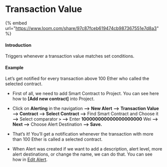 # Transaction Value

{% embed url="https://www.loom.com/share/97c87fceb619474cb987367551e7d8a3" %}

#### Introduction

Triggers whenever a transaction value matches set conditions.

#### Example

Let’s get notified for every transaction above 100 Ether who called the selected contract.

* First of all, we need to add Smart Contract to Project. You can see here how to **\[Add new contract\]** into Project.

* Click on **Alerting** in the navigation **—&gt;** **New Alert** **—&gt;** **Transaction Value —&gt; Contract —&gt; Select Contract —&gt;** Find Smart Contract and Choose it **—&gt;** Select comparator **`>`** **—&gt;** Enter **100000000000000000000** Wei **—&gt; Next —&gt;** Choose Alert Destination **—&gt; Save.** 
* That’s it! You’ll get a notification whenever the transaction with more than 100 Ether is called a selected contract. 
* When Alert was created if we want to add a description, alert level, more alert destinations, or change the name, we can do that. You can see how in [Edit Alert](editing-an-alert.md).


